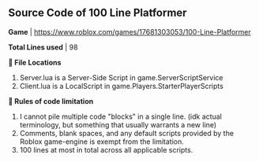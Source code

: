 ## Source Code of 100 Line Platformer

**Game** | https://www.roblox.com/games/17681303053/100-Line-Platformer

**Total Lines used** | 98

**📁 File Locations**
1. Server.lua is a Server-Side Script in game.ServerScriptService
2. Client.lua is a LocalScript in game.Players.StarterPlayerScripts

**📜 Rules of code limitation**
1. I cannot pile multiple code "blocks" in a single line. (idk actual terminology, but something that usually warrants a new line)
2. Comments, blank spaces, and any default scripts provided by the Roblox game-engine is exempt from the limitation.
3. 100 lines at most in total across all applicable scripts.
